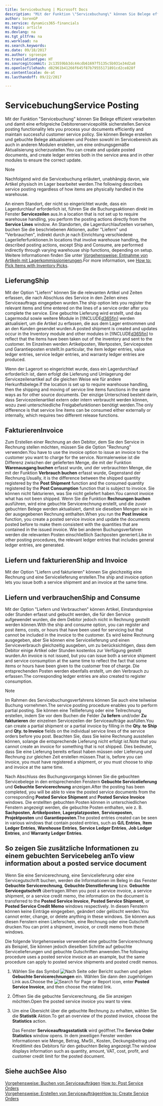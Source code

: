 ```yaml
---
title: Servicebuchung | Microsoft Docs
description: "Mit der Funktion \"Servicebuchung\" können Sie Belege effizient verarbeiten und damit eine erfolgreiche Debitorenservicepolitik sicherstellen. Sie können Belege erstellen und gebuchte Belege aktualisieren und Posten sowohl im Servicebereich als auch in anderen Modulen erstellen, um eine ordnungsgemäße Aktualisierung sicherzustellen."
author: SorenGP
ms.service: dynamics365-financials
ms.topic: article
ms.devlang: na
ms.tgt_pltfrm: na
ms.workload: na
ms.search.keywords: 
ms.date: 09/18/2017
ms.author: sgroespe
ms.translationtype: HT
ms.sourcegitcommit: 2c13559bb3dc44cdb61697f5135c5b931e34d2a8
ms.openlocfilehash: d82961b41266f645f87b79555171891cd2ce828f
ms.contentlocale: de-at
ms.lasthandoff: 09/22/2017

---
```

# <a name="service-posting"></a><span data-ttu-id="001ea-104">Servicebuchung</span><span class="sxs-lookup"><span data-stu-id="001ea-104">Service Posting</span></span>
<span data-ttu-id="001ea-105">Mit der Funktion "Servicebuchung" können Sie Belege effizient verarbeiten und damit eine erfolgreiche Debitorenservicepolitik sicherstellen.</span><span class="sxs-lookup"><span data-stu-id="001ea-105">Service posting functionality lets you process your documents efficiently and maintain successful customer service policy.</span></span> <span data-ttu-id="001ea-106">Sie können Belege erstellen und gebuchte Belege aktualisieren und Posten sowohl im Servicebereich als auch in anderen Modulen erstellen, um eine ordnungsgemäße Aktualisierung sicherzustellen.</span><span class="sxs-lookup"><span data-stu-id="001ea-106">You can create and update posted documents, and create ledger entries both in the service area and in other modules to ensure the correct update.</span></span>  

> [!NOTE]  
>  <span data-ttu-id="001ea-107">Nachfolgend wird die Servicebuchung erläutert, unabhängig davon, wie Artikel physisch im Lager bearbeitet werden.</span><span class="sxs-lookup"><span data-stu-id="001ea-107">The following describes service posting regardless of how items are physically handled in the warehouse.</span></span>  
>   
>  <span data-ttu-id="001ea-108">An einem Standort, der nicht so eingerichtet wurde, dass ein Lagerdurchlauf erforderlich ist, führen Sie die Buchungsaktionen direkt im Fenster **Servicezeilen**  aus.</span><span class="sxs-lookup"><span data-stu-id="001ea-108">In a location that is not set up to require warehouse handling, you perform the posting actions directly from the **Service Lines** window.</span></span> <span data-ttu-id="001ea-109">An Standorten, die Lagerdurchlaufzeiten vorsehen, buchen Sie die beschriebenen Aktionen, außer "Liefern" und "Verbrauchen", indirekt durch je nach Einrichtung verschiedene Lagerlieferfunktionen.</span><span class="sxs-lookup"><span data-stu-id="001ea-109">In locations that involve warehouse handling, the described posting actions, except Ship and Consume, are performed indirectly through varying warehouse ship functions, depending on setup.</span></span> <span data-ttu-id="001ea-110">Weitere Informationen finden Sie unter [Vorgehensweise: Entnahme von Artikeln mit Lagerkommissionierungen](warehouse-how-to-pick-items-with-inventory-picks.md).</span><span class="sxs-lookup"><span data-stu-id="001ea-110">For more information, see [How to: Pick Items with Inventory Picks](warehouse-how-to-pick-items-with-inventory-picks.md).</span></span>  

## <a name="ship"></a><span data-ttu-id="001ea-111">Lieferung</span><span class="sxs-lookup"><span data-stu-id="001ea-111">Ship</span></span>  
<span data-ttu-id="001ea-112">Mit der Option "Liefern" können Sie die relevanten Artikel und Zeiten erfassen, die nach Abschluss des Service in den Zeilen eines Serviceauftrags eingegeben wurden.</span><span class="sxs-lookup"><span data-stu-id="001ea-112">The ship option lets you register the relevant items and time entered on the lines of a service order after you complete the service.</span></span> <span data-ttu-id="001ea-113">Eine gebuchte Lieferung wird erstellt, und das Lagermodul sowie weitere Module in [!INCLUDE[d365fin](includes/d365fin_md.md)] werden aktualisiert, um die Artikel zu erfassen, die aus dem Lager entnommen und an den Kunden gesendet wurden.</span><span class="sxs-lookup"><span data-stu-id="001ea-113">A posted shipment is created and updates occur in the Inventory module and other modules in [!INCLUDE[d365fin](includes/d365fin_md.md)] to reflect that the items have been taken out of the inventory and sent to the customer.</span></span> <span data-ttu-id="001ea-114">Im Einzelnen werden Artikelposten, Wertposten, Serviceposten und Garantieposten erstellt.</span><span class="sxs-lookup"><span data-stu-id="001ea-114">In particular, the item ledger entries, value ledger entries, service ledger entries, and warranty ledger entries are produced.</span></span>  

<span data-ttu-id="001ea-115">Wenn der Lagerort so eingerichtet wurde, dass ein Lagerdurchlauf erforderlich ist, dann erfolgt die Lieferung und Umlagerung der Servicezeilenartikel auf die gleichen Weise wie für andere Herkunftsbelege.</span><span class="sxs-lookup"><span data-stu-id="001ea-115">If the location is set up to require warehouse handling, then the shipping and moving of service line items functions in the same ways as for other source documents.</span></span> <span data-ttu-id="001ea-116">Der einzige Unterschied besteht darin, dass Servicezeilenartikel extern oder intern verbraucht werden können, wozu zwei unterschiedliche Freigabefunktionen benötigt werden.</span><span class="sxs-lookup"><span data-stu-id="001ea-116">The only difference is that service line items can be consumed either externally or internally, which requires two different release functions.</span></span>

## <a name="invoice"></a><span data-ttu-id="001ea-117">Fakturieren</span><span class="sxs-lookup"><span data-stu-id="001ea-117">Invoice</span></span>  
<span data-ttu-id="001ea-118">Zum Erstellen einer Rechnung an den Debitor, dem Sie den Service in Rechnung stellen möchten, müssen Sie die Option "Rechnung" verwenden.</span><span class="sxs-lookup"><span data-stu-id="001ea-118">You have to use the invoice option to issue an invoice to the customer you want to charge for the service.</span></span> <span data-ttu-id="001ea-119">Normalerweise ist die Differenz zwischen der gelieferten Menge, die mit der Funktion **Warenausgang buchen** erfasst wurde, und der verbrauchten Menge, die mit der Funktion **Verbrauch buchen** erfasst wurde, Gegenstand der Rechnung.</span><span class="sxs-lookup"><span data-stu-id="001ea-119">Usually, it is the difference between the shipped quantity registered by the **Post Shipment** function and the consumed quantity registered by the **Post Consumption** function that is subject to invoice.</span></span> <span data-ttu-id="001ea-120">Sie können nicht fakturieren, was Sie nicht geliefert haben.</span><span class="sxs-lookup"><span data-stu-id="001ea-120">You cannot invoice what has not been shipped.</span></span> <span data-ttu-id="001ea-121">Wenn Sie die Funktion **Rechnungen buchen** ausführen, wird eine gebuchte Servicerechnung erstellt, und die zuvor gebuchten Belege werden aktualisiert, damit sie dieselben Mengen wie in der ausgegebenen Rechnung enthalten.</span><span class="sxs-lookup"><span data-stu-id="001ea-121">When you run the **Post Invoice** function, you create a posted service invoice and update the documents posted before to make them consistent with the quantities that are contained in the issued invoice.</span></span> <span data-ttu-id="001ea-122">Wie bei anderen Buchungsverfahren werden die relevanten Posten einschließlich Sachposten generiert.</span><span class="sxs-lookup"><span data-stu-id="001ea-122">Like in other posting procedures, the relevant ledger entries that includes general ledger entries, are generated.</span></span>  

## <a name="ship-and-invoice"></a><span data-ttu-id="001ea-123">Liefern und fakturieren</span><span class="sxs-lookup"><span data-stu-id="001ea-123">Ship and Invoice</span></span>  
<span data-ttu-id="001ea-124">Mit der Option "Liefern und fakturieren" können Sie gleichzeitig eine Rechnung und eine Servicelieferung erstellen.</span><span class="sxs-lookup"><span data-stu-id="001ea-124">The ship and invoice option lets you issue both a service shipment and an invoice at the same time.</span></span>  

## <a name="ship-and-consume"></a><span data-ttu-id="001ea-125">Liefern und verbrauchen</span><span class="sxs-lookup"><span data-stu-id="001ea-125">Ship and Consume</span></span>  
<span data-ttu-id="001ea-126">Mit der Option "Liefern und Verbrauchen" können Artikel, Einstandspreise oder Stunden erfasst und gebucht werden, die für den Service aufgewendet wurden, die dem Debitor jedoch nicht in Rechnung gestellt werden können.</span><span class="sxs-lookup"><span data-stu-id="001ea-126">With the ship and consume option, you can register and post items, costs, or hours that have been used for servicing but that cannot be included in the invoice to the customer.</span></span> <span data-ttu-id="001ea-127">Es wird keine Rechnung ausgegeben, aber Sie können eine Servicelieferung und einen Serviceverbrauch gleichzeitig ausgeben, um zu berücksichtigen, dass dem Debitor einige Artikel oder Stunden kostenlos zur Verfügung gestellt wurden.</span><span class="sxs-lookup"><span data-stu-id="001ea-127">An invoice is not issued, but you can issue both a service shipment and service consumption at the same time to reflect the fact that some items or hours have been given to the customer free of charge.</span></span> <span data-ttu-id="001ea-128">Die entsprechenden Posten werden ebenfalls erstellt, um den Verbrauch zu erfassen.</span><span class="sxs-lookup"><span data-stu-id="001ea-128">The corresponding ledger entries are also created to register consumption.</span></span>  

> [!NOTE]  
>  <span data-ttu-id="001ea-129">Im Rahmen des Servicebuchungsverfahrens können Sie auch eine teilweise Buchung vornehmen.</span><span class="sxs-lookup"><span data-stu-id="001ea-129">The service posting procedure enables you to perform partial posting.</span></span> <span data-ttu-id="001ea-130">Sie können eine Teillieferung oder eine Teilrechnung erstellen, indem Sie vor dem Buchen die Felder  Z**u liefern** und/oder  **Zu fakturieren** der einzelnen  Servicezeilen der Serviceaufträge ausfüllen.</span><span class="sxs-lookup"><span data-stu-id="001ea-130">You can create a partial shipment or a partial invoice by filling in the **Qty. to Ship** and **Qty. to Invoice** fields on the individual service lines of the service orders before you post.</span></span> <span data-ttu-id="001ea-131">Beachten Sie, dass Sie keine Rechnung ausstellen können, solange die entsprechende Lieferung nicht erfolgt ist.</span><span class="sxs-lookup"><span data-stu-id="001ea-131">Note that you cannot create an invoice for something that is not shipped.</span></span> <span data-ttu-id="001ea-132">Dies bedeutet, dass Sie eine Lieferung bereits erfasst haben müssen oder Lieferung und Rechnung zur gleichen Zeit erstellen müssen.</span><span class="sxs-lookup"><span data-stu-id="001ea-132">That is, before you can invoice, you must have registered a shipment, or you must choose to ship and invoice at the same time.</span></span>  

<span data-ttu-id="001ea-133">Nach Abschluss des Buchungsvorgangs können Sie die gebuchten Servicebelege in den entsprechenden Fenstern **Gebuchte Servicelieferung** und **Gebuchte Servicerechnung** anzeigen.</span><span class="sxs-lookup"><span data-stu-id="001ea-133">After the posting has been completed, you will be able to view the posted service documents from the corresponding **Posted Service Shipment** and **Posted Service Invoice** windows.</span></span> <span data-ttu-id="001ea-134">Die erstellten gebuchten Posten können in unterschiedlichen Fenstern angezeigt werden, die gebuchte Posten enthalten, wie z. B. **Sachposten**, **Artikelposten**, **Lagerplatzposten**, **Serviceposten**, **Projektposten** und **Garantieposten**.</span><span class="sxs-lookup"><span data-stu-id="001ea-134">The posted entries created can be seen in various windows that contain posted entries, such as **G/L Entries**, **Item Ledger Entries**, **Warehouse Entries**, **Service Ledger Entries**, **Job Ledger Entries**, and **Warranty Ledger Entries**.</span></span>  

## <a name="to-view-information-about-a-posted-service-document"></a><span data-ttu-id="001ea-135">So zeigen Sie zusätzliche Informationen zu einem gebuchten Servicebeleg an</span><span class="sxs-lookup"><span data-stu-id="001ea-135">To view information about a posted service document</span></span>  
<span data-ttu-id="001ea-136">Wenn Sie eine Servicerechnung, eine Servicelieferung oder eine Servicegutschrift buchen, werden die Informationen im Beleg in das Fenster **Gebuchte Servicerechnung**, **Gebuchte Dienstlieferung** bzw. **Gebuchte Servicegutschrift** übertragen.</span><span class="sxs-lookup"><span data-stu-id="001ea-136">When you post a service invoice, a service shipment, or a service credit memo, the information on the document is transferred to the **Posted Service Invoice**, **Posted Service Shipment**, or **Posted Service Credit Memo** windows respectively.</span></span> <span data-ttu-id="001ea-137">In diesen Fenstern können keine Einträge eingegeben, geändert oder gelöscht werden.</span><span class="sxs-lookup"><span data-stu-id="001ea-137">You cannot enter, change, or delete anything in these windows.</span></span> <span data-ttu-id="001ea-138">Sie können aus diesen Fenstern einen Lieferschein, eine Rechnung oder eine Gutschrift drucken.</span><span class="sxs-lookup"><span data-stu-id="001ea-138">You can print a shipment, invoice, or credit memo from these windows.</span></span>  

<span data-ttu-id="001ea-139">Die folgende Vorgehensweise verwendet eine gebuchte Servicerechnung als Beispiel, Sie können jedoch dieselben Schritte auf gebuchte Servicelieferungen und gebuchte Gutschriften anwenden.</span><span class="sxs-lookup"><span data-stu-id="001ea-139">The following procedure uses a posted service invoice as an example, but the same procedure can apply to posted service shipments and posted credit memos.</span></span>  

1. <span data-ttu-id="001ea-140">Wählen Sie das Symbol ![Nach Seite oder Bericht suchen](media/ui-search/search_small.png "Nach Seite oder Bericht suchen") und geben **Gebuchte Servicerechnungen** ein. Wählen Sie dann den zugehörigen Link aus.</span><span class="sxs-lookup"><span data-stu-id="001ea-140">Choose the ![Search for Page or Report](media/ui-search/search_small.png "Search for Page or Report icon") icon, enter **Posted Service Invoice**, and then choose the related link.</span></span>  
2. <span data-ttu-id="001ea-141">Öffnen Sie die gebuchte Servicerechnung, die Sie anzeigen möchten.</span><span class="sxs-lookup"><span data-stu-id="001ea-141">Open the posted service invoice you want to view.</span></span>  
3. <span data-ttu-id="001ea-142">Um eine Übersicht über die gebuchte Rechnung zu erhalten, wählen Sie die **Statistik** Aktion.</span><span class="sxs-lookup"><span data-stu-id="001ea-142">To get an overview of the posted invoice, choose the **Statistics** action.</span></span>  

    <span data-ttu-id="001ea-143">Das Fenster **Serviceauftragsstatistik** wird geöffnet.</span><span class="sxs-lookup"><span data-stu-id="001ea-143">The **Service Order Statistics** window opens.</span></span> <span data-ttu-id="001ea-144">In dem jeweiligen Fenster werden Informationen wie Menge, Betrag, MwSt., Kosten, Deckungsbeitrag und Kreditlimit des Debitors für den gebuchten Beleg angezeigt.</span><span class="sxs-lookup"><span data-stu-id="001ea-144">The window displays information such as quantity, amount, VAT, cost, profit, and customer credit limit for the posted document.</span></span>

## <a name="see-also"></a><span data-ttu-id="001ea-145">Siehe auch</span><span class="sxs-lookup"><span data-stu-id="001ea-145">See Also</span></span>  
<span data-ttu-id="001ea-146">[Vorgehensweise: Buchen von Serviceaufträgen](service-how-to-post-service-orders.md) </span><span class="sxs-lookup"><span data-stu-id="001ea-146">[How to: Post Service Orders](service-how-to-post-service-orders.md) </span></span>  
[<span data-ttu-id="001ea-147">Vorgehensweise: Erstellen von Serviceaufträgen</span><span class="sxs-lookup"><span data-stu-id="001ea-147">How to: Create Service Orders</span></span>](service-how-to-create-service-orders.md)

